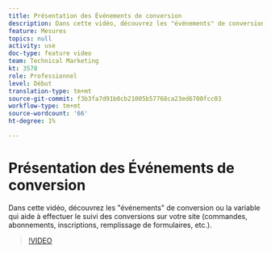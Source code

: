 ```yaml
---
title: Présentation des Événements de conversion
description: Dans cette vidéo, découvrez les "événements" de conversion ou la variable qui aide à effectuer le suivi des conversions sur votre site (commandes, abonnements, inscriptions, remplissage de formulaires, etc.).
feature: Mesures
topics: null
activity: use
doc-type: feature video
team: Technical Marketing
kt: 3578
role: Professionnel
level: Début
translation-type: tm+mt
source-git-commit: f3b3fa7d91b0cb21005b57768ca23ed6700fcc03
workflow-type: tm+mt
source-wordcount: '66'
ht-degree: 1%

---
```



# Présentation des Événements de conversion

Dans cette vidéo, découvrez les &quot;événements&quot; de conversion ou la variable qui aide à effectuer le suivi des conversions sur votre site (commandes, abonnements, inscriptions, remplissage de formulaires, etc.).

>[!VIDEO](https://video.tv.adobe.com/v/28764/?quality=12)
